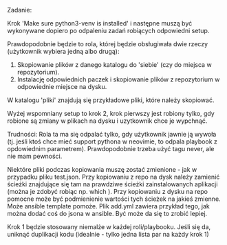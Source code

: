 Zadanie:

Krok 'Make sure python3-venv is installed' i następne muszą być wykonywane dopiero po odpaleniu zadań robiących odpowiedni setup.

Prawdopodobnie będzie to rola, której będzie obsługiwała dwie rzeczy (użytkownik wybiera jedną albo drugą):
1) Skopiowanie plików z danego katalogu do 'siebie' (czy do miejsca w repozytorium).
2) Instalację odpowiednich paczek i skopiowanie plików z repozytorium w odpowiednie miejsce na dysku.

W katalogu 'pliki' znajdują się przykładowe pliki, które należy skopiować.

Wyżej wspomniany setup to krok 2, krok pierwszy jest robiony tylko, gdy robione są zmiany w plikach na dysku i uzytkownik chce je wypchnąć.

Trudności:
Rola ta ma się odpalać tylko, gdy użytkownik jawnie ją wywoła (tj. jeśli ktoś chce mieć support pythona w neovimie, to odpala playbook
z opdowiednim parametrem). Prawdopodobnie trzeba użyć tagu never, ale nie mam pewności.

Niektóre pliki podczas kopiowania muszę zostać zmienione - jak w przypadku pliku test.json. Przy kopiowaniu z repo na dysk należy zamienić
ścieżki znajdujące się tam na prawdziwe ścieżki zainstalowanych aplikacji (można je zdobyć robiąc np. which <nazwa aplikacji>).
Przy kopiowaniu z dysku na repo pomocne może być podmienienie wartości tych ścieżek na jakieś zmienne. Może ansible template pomoże.
Plik add.yml zawiera przykład tego, jak można dodać coś do jsona w ansible. Być może da się to zrobić lepiej.

Krok 1 będzie stosowany niemalże w każdej roli/playbooku. Jeśli się da, uniknąć duplikacji kodu (idealnie - tylko jedna lista par na każdy krok 1)

